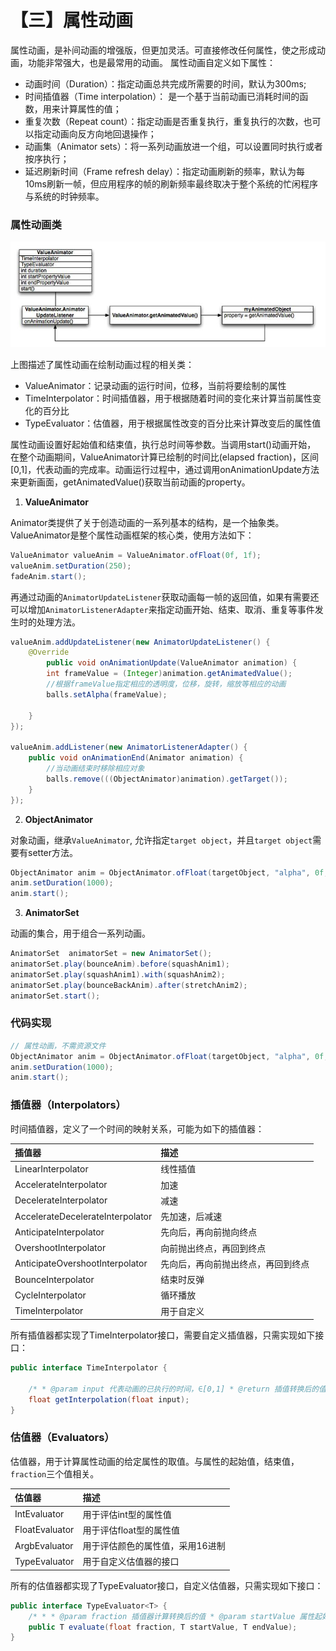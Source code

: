 # 【三】属性动画

属性动画，是补间动画的增强版，但更加灵活。可直接修改任何属性，使之形成动画，功能非常强大，也是最常用的动画。 属性动画自定义如下属性：

- 动画时间（Duration）：指定动画总共完成所需要的时间，默认为300ms;
- 时间插值器（Time interpolation）： 是一个基于当前动画已消耗时间的函数，用来计算属性的值；
- 重复次数（Repeat count）：指定动画是否重复执行，重复执行的次数，也可以指定动画向反方向地回退操作；
- 动画集（Animator sets）：将一系列动画放进一个组，可以设置同时执行或者按序执行；
- 延迟刷新时间（Frame refresh delay）：指定动画刷新的频率，默认为每10ms刷新一帧，但应用程序的帧的刷新频率最终取决于整个系统的忙闲程序与系统的时钟频率。

### 属性动画类

![image](./images/属性动画关系继承.jpg)

上图描述了属性动画在绘制动画过程的相关类：

- ValueAnimator：记录动画的运行时间，位移，当前将要绘制的属性
- TimeInterpolator：时间插值器，用于根据随着时间的变化来计算当前属性变化的百分比
- TypeEvaluator：估值器，用于根据属性改变的百分比来计算改变后的属性值

属性动画设置好起始值和结束值，执行总时间等参数。当调用start()动画开始， 在整个动画期间，ValueAnimator计算已绘制的时间比(elapsed fraction)，区间[0,1]，代表动画的完成率。动画运行过程中，通过调用onAnimationUpdate方法来更新画面，getAnimatedValue()获取当前动画的property。

1. **ValueAnimator**

Animator类提供了关于创造动画的一系列基本的结构，是一个抽象类。ValueAnimator是整个属性动画框架的核心类，使用方法如下：

```java
ValueAnimator valueAnim = ValueAnimator.ofFloat(0f, 1f);
valueAnim.setDuration(250);
fadeAnim.start();
```

再通过动画的`AnimatorUpdateListener`获取动画每一帧的返回值，如果有需要还可以增加`AnimatorListenerAdapter`来指定动画开始、结束、取消、重复等事件发生时的处理方法。

```java
valueAnim.addUpdateListener(new AnimatorUpdateListener() {
    @Override
        public void onAnimationUpdate(ValueAnimator animation) {
        int frameValue = (Integer)animation.getAnimatedValue();
        //根据frameValue指定相应的透明度，位移，旋转，缩放等相应的动画
        balls.setAlpha(frameValue);

    }
});

valueAnim.addListener(new AnimatorListenerAdapter() {
    public void onAnimationEnd(Animator animation) {
        //当动画结束时移除相应对象
        balls.remove(((ObjectAnimator)animation).getTarget());
    }
});
```

2. **ObjectAnimator**

对象动画，继承`ValueAnimator`, 允许指定`target object`，并且`target object`需要有setter方法。

```java
ObjectAnimator anim = ObjectAnimator.ofFloat(targetObject, "alpha", 0f, 1f);
anim.setDuration(1000);
anim.start();
```

3. **AnimatorSet**

动画的集合，用于组合一系列动画。

```java
AnimatorSet  animatorSet = new AnimatorSet();
animatorSet.play(bounceAnim).before(squashAnim1);
animatorSet.play(squashAnim1).with(squashAnim2);
animatorSet.play(bounceBackAnim).after(stretchAnim2);
animatorSet.start();
```

### 代码实现

```java
// 属性动画，不需资源文件
ObjectAnimator anim = ObjectAnimator.ofFloat(targetObject, "alpha", 0f, 1f);
anim.setDuration(1000);
anim.start();
```

### 插值器（Interpolators）

时间插值器，定义了一个时间的映射关系，可能为如下的插值器：

| 插值器                           | 描述                               |
| :------------------------------- | :--------------------------------- |
| LinearInterpolator               | 线性插值                           |
| AccelerateInterpolator           | 加速                               |
| DecelerateInterpolator           | 减速                               |
| AccelerateDecelerateInterpolator | 先加速，后减速                     |
| AnticipateInterpolator           | 先向后，再向前抛向终点             |
| OvershootInterpolator            | 向前抛出终点，再回到终点           |
| AnticipateOvershootInterpolator  | 先向后，再向前抛出终点，再回到终点 |
| BounceInterpolator               | 结束时反弹                         |
| CycleInterpolator                | 循环播放                           |
| TimeInterpolator                 | 用于自定义                         |

所有插值器都实现了TimeInterpolator接口，需要自定义插值器，只需实现如下接口：

```java
public interface TimeInterpolator {

    /* * @param input 代表动画的已执行的时间，∈[0,1] * @return 插值转换后的值 */
    float getInterpolation(float input);
}
```

### 估值器（Evaluators）

估值器，用于计算属性动画的给定属性的取值。与属性的起始值，结束值，`fraction`三个值相关。

| 估值器         | 描述                             |
| :------------- | :------------------------------- |
| IntEvaluator   | 用于评估int型的属性值            |
| FloatEvaluator | 用于评估float型的属性值          |
| ArgbEvaluator  | 用于评估颜色的属性值，采用16进制 |
| TypeEvaluator  | 用于自定义估值器的接口           |

所有的估值器都实现了TypeEvaluator接口，自定义估值器，只需实现如下接口：

```java
public interface TypeEvaluator<T> {
    /* * * @param fraction 插值器计算转换后的值 * @param startValue 属性起始值 * @param endValue 属性结束值 * @return 转换后的值 */
    public T evaluate(float fraction, T startValue, T endValue);
}
```


